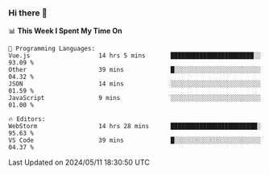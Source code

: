 ### Hi there 👋

<!--
**asdf12303116/asdf12303116** is a ✨ _special_ ✨ repository because its `README.md` (this file) appears on your GitHub profile.

Here are some ideas to get you started:

- 🔭 I’m currently working on ...
- 🌱 I’m currently learning ...
- 👯 I’m looking to collaborate on ...
- 🤔 I’m looking for help with ...
- 💬 Ask me about ...
- 📫 How to reach me: ...
- 😄 Pronouns: ...
- ⚡ Fun fact: ...
-->

<!--START_SECTION:waka-->
📊 **This Week I Spent My Time On** 

```text
💬 Programming Languages: 
Vue.js                   14 hrs 5 mins       ███████████████████████░░   93.09 % 
Other                    39 mins             █░░░░░░░░░░░░░░░░░░░░░░░░   04.32 % 
JSON                     14 mins             ░░░░░░░░░░░░░░░░░░░░░░░░░   01.59 % 
JavaScript               9 mins              ░░░░░░░░░░░░░░░░░░░░░░░░░   01.00 % 

🔥 Editors: 
WebStorm                 14 hrs 28 mins      ████████████████████████░   95.63 % 
VS Code                  39 mins             █░░░░░░░░░░░░░░░░░░░░░░░░   04.37 % 
```


 Last Updated on 2024/05/11 18:30:50 UTC
<!--END_SECTION:waka-->
